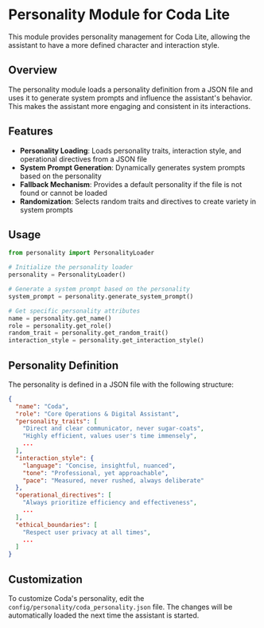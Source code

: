 # Personality Module for Coda Lite

This module provides personality management for Coda Lite, allowing the assistant to have a more defined character and interaction style.

## Overview

The personality module loads a personality definition from a JSON file and uses it to generate system prompts and influence the assistant's behavior. This makes the assistant more engaging and consistent in its interactions.

## Features

- **Personality Loading**: Loads personality traits, interaction style, and operational directives from a JSON file
- **System Prompt Generation**: Dynamically generates system prompts based on the personality
- **Fallback Mechanism**: Provides a default personality if the file is not found or cannot be loaded
- **Randomization**: Selects random traits and directives to create variety in system prompts

## Usage

```python
from personality import PersonalityLoader

# Initialize the personality loader
personality = PersonalityLoader()

# Generate a system prompt based on the personality
system_prompt = personality.generate_system_prompt()

# Get specific personality attributes
name = personality.get_name()
role = personality.get_role()
random_trait = personality.get_random_trait()
interaction_style = personality.get_interaction_style()
```

## Personality Definition

The personality is defined in a JSON file with the following structure:

```json
{
  "name": "Coda",
  "role": "Core Operations & Digital Assistant",
  "personality_traits": [
    "Direct and clear communicator, never sugar-coats",
    "Highly efficient, values user's time immensely",
    ...
  ],
  "interaction_style": {
    "language": "Concise, insightful, nuanced",
    "tone": "Professional, yet approachable",
    "pace": "Measured, never rushed, always deliberate"
  },
  "operational_directives": [
    "Always prioritize efficiency and effectiveness",
    ...
  ],
  "ethical_boundaries": [
    "Respect user privacy at all times",
    ...
  ]
}
```

## Customization

To customize Coda's personality, edit the `config/personality/coda_personality.json` file. The changes will be automatically loaded the next time the assistant is started.
